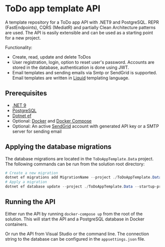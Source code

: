 # ToDo app template API

A template repository for a ToDo app API with .NET9 and PostgreSQL. REPR (FastEndpoints), CQRS (MediatR) and partially Clean Architecture patterns are used.
The API is easily extensible and can be used as a starting point for a new project.

Functionality:

- Create, read, update and delete ToDos
- User registration, login, option to reset user's password. Accounts are stored in the database, authentication is done using JWT.
- Email templates and sending emails via Smtp or SendGrid is supported. Email templates are written in [Liquid](https://shopify.github.io/liquid/) templating language.

## Prerequisites

- [.NET 9](https://dotnet.microsoft.com/download/dotnet/9.0)
- [PostgreSQL](https://www.postgresql.org/download/)
- [Dotnet ef](https://docs.microsoft.com/en-us/ef/core/cli/dotnet)
- Optional: [Docker](https://docs.docker.com/get-docker/) and [Docker Compose](https://docs.docker.com/compose/install/)
- Optional: An active [SendGrid](https://sendgrid.com) account with generated API key or a SMTP server for sending email

## Applying the database migrations

The database migrations are located in the `ToDoAppTemplate.Data` project. The following commands can be run from the solution root directory:

```powershell
# Create a new migration
dotnet ef migrations add MigrationName --project ./ToDoAppTemplate.Data --startup-project ./ToDoAppTemplate.Api
# Apply a migration
dotnet ef database update --project ./ToDoAppTemplate.Data --startup-project ./ToDoAppTemplate.Api
```

## Running the API

Either run the API by running `docker-compose up` from the root of the solution. This will start the API and a PostgreSQL database in Docker containers.

Or run the API from Visual Studio or the command line. The connection string to the database can be configured in the `appsettings.json` file.
